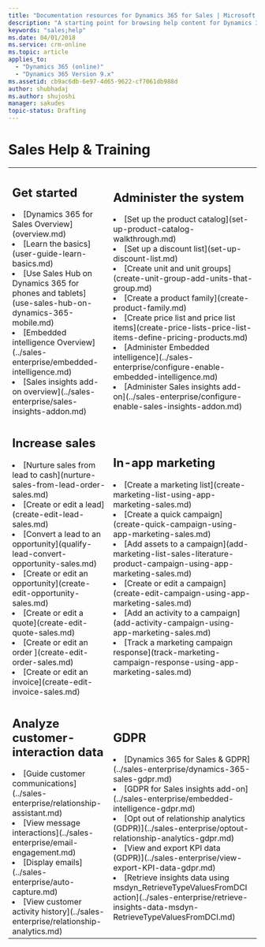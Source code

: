 ```yaml
---
title: "Documentation resources for Dynamics 365 for Sales | Microsoft Docs"
description: "A starting point for browsing help content for Dynamics 365 for Sales."
keywords: "sales;help"
ms.date: 04/01/2018
ms.service: crm-online
ms.topic: article
applies_to:
  - "Dynamics 365 (online)"
  - "Dynamics 365 Version 9.x"
ms.assetid: cb9ac6db-6e97-4d65-9622-cf7061db988d
author: shubhadaj
ms.author: shujoshi
manager: sakudes
topic-status: Drafting
---
```


# Sales Help & Training

<table>

<tr><td>

<h2>Get started</h2>

<li>[Dynamics 365 for Sales Overview](overview.md)</li>
<li>[Learn the basics](user-guide-learn-basics.md)</li>
<li>[Use Sales Hub on Dynamics 365 for phones and tablets](use-sales-hub-on-dynamics-365-mobile.md)</li>

<li>[Embedded intelligence Overview](../sales-enterprise/embedded-intelligence.md)</li>

<li>[Sales insights add-on overview](../sales-enterprise/sales-insights-addon.md)</li>

</td><td>

<h2>Administer the system</h2>

<li>[Set up the product catalog](set-up-product-catalog-walkthrough.md)</li>
<li>[Set up a discount list](set-up-discount-list.md)</li>
<li>[Create unit and unit groups](create-unit-group-add-units-that-group.md)</li>
<li>[Create a product family](create-product-family.md)</li>
<li>[Create price list and price list items](create-price-lists-price-list-items-define-pricing-products.md)</li>

<li>[Administer Embedded intelligence](../sales-enterprise/configure-enable-embedded-intelligence.md)</li>

<li>[Administer Sales insights add-on](../sales-enterprise/configure-enable-sales-insights-addon.md)</li>
</td></tr>

<tr><td>
<h2>Increase sales</h2>
<li>[Nurture sales from lead to cash](nurture-sales-from-lead-order-sales.md)</li>
<li>[Create or edit a lead](create-edit-lead-sales.md)</li>
<li>[Convert a lead to an opportunity](qualify-lead-convert-opportunity-sales.md)</li>
<li>[Create or edit an opportunity](create-edit-opportunity-sales.md)</li>
<li>[Create or edit a quote](create-edit-quote-sales.md)</li>
<li>[Create or edit an order ](create-edit-order-sales.md)</li>
<li>[Create or edit an invoice](create-edit-invoice-sales.md)</li>


</td><td>

<h2>In-app marketing</h2>
<li>[Create a marketing list](create-marketing-list-using-app-marketing-sales.md)</li>
<li>[Create a quick campaign](create-quick-campaign-using-app-marketing-sales.md)</li>
<li>[Add assets to a campaign](add-marketing-list-sales-literature-product-campaign-using-app-marketing-sales.md)</li>
<li>[Create or edit a campaign](create-edit-campaign-using-app-marketing-sales.md)</li>
<li>[Add an activity to a campaign](add-activity-campaign-using-app-marketing-sales.md)</li>
<li>[Track a marketing campaign response](track-marketing-campaign-response-using-app-marketing-sales.md)</li>

</td></tr>

<tr><td>

<h2>Analyze customer-interaction data</h2>

<li>[Guide customer communications](../sales-enterprise/relationship-assistant.md)</li>
<li>[View message interactions](../sales-enterprise/email-engagement.md)</li>
<li>[Display emails](../sales-enterprise/auto-capture.md)</li>

<li>[View customer activity history](../sales-enterprise/relationship-analytics.md)</li>
</td>

<td>
<h2>GDPR</h2>

<li>[Dynamics 365 for Sales & GDPR](../sales-enterprise/dynamics-365-sales-gdpr.md)</li>

<li>[GDPR for Sales insights add-on](../sales-enterprise/embedded-intelligence-gdpr.md)</li>
<li>[Opt out of relationship analytics (GDPR)](../sales-enterprise/optout-relationship-analytics-gdpr.md)</li>
<li>[View and export KPI data (GDPR)](../sales-enterprise/view-export-KPI-data-gdpr.md)</li>
<li>[Retrieve insights data using msdyn_RetrieveTypeValuesFromDCI action](../sales-enterprise/retrieve-insights-data-msdyn-RetrieveTypeValuesFromDCI.md)</li>
</td></tr>


</table>
